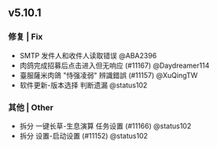 ## v5.10.1

### 修复 | Fix

* SMTP 发件人和收件人读取错误 @ABA2396
* 肉鸽完成招募后点击进入但无响应 (#11167) @Daydreamer114
* 臺服薩米肉鴿 "恃强凌弱" 辨識錯誤 (#11157) @XuQingTW
* 软件更新-版本选择 判断遗漏 @status102

### 其他 | Other

* 拆分 一键长草-生息演算 任务设置 (#11166) @status102
* 拆分 设置-启动设置 (#11152) @status102
